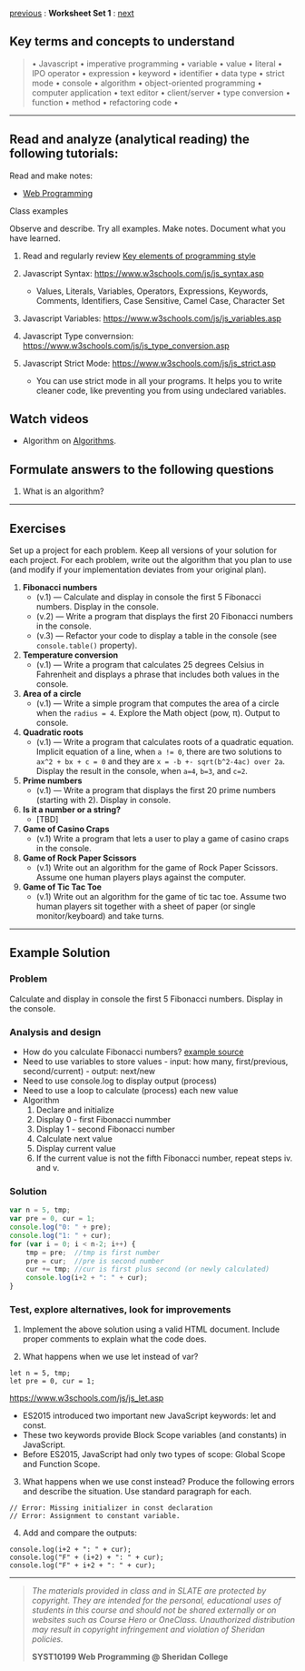 [previous]() : **Worksheet Set 1** : [next](set02.md)


## Key terms and concepts to understand
> &bull; Javascript  &bull; imperative programming  &bull; variable  &bull; value  &bull; literal  &bull; IPO operator &bull; expression  &bull; keyword  &bull; identifier  &bull;  data type &bull; strict mode  &bull; console  &bull;  algorithm  &bull; object-oriented programming  &bull; computer application  &bull;  text editor  &bull; client/server  &bull;  type conversion  &bull; function &bull; method &bull; refactoring code &bull;
> 
---



## Read and analyze (analytical reading) the following tutorials:

Read and make notes:

- [Web Programming](https://ebajcar.github.io/web10199/material/material_programming.html)

Class examples


Observe and describe. Try all examples. Make notes. Document what you have learned.

1. Read and regularly review [Key elements of programming style](../noteworthy/key_elements_of_programming.md)

1. Javascript Syntax: https://www.w3schools.com/js/js_syntax.asp
    - Values, Literals, Variables, Operators, Expressions, Keywords, Comments, Identifiers, Case Sensitive, Camel Case, Character Set

2. Javascript Variables: https://www.w3schools.com/js/js_variables.asp

3. Javascript Type convernsion: https://www.w3schools.com/js/js_type_conversion.asp

4. Javascript Strict Mode: https://www.w3schools.com/js/js_strict.asp

    - You can use strict mode in all your programs. It helps you to write cleaner code, like preventing you from using undeclared variables.



## Watch videos

- Algorithm on [Algorithms](https://youtu.be/6hfOvs8pY1k). 



## Formulate answers to the following questions
1. What is an algorithm?


---


## Exercises
Set up a project for each problem. Keep all versions of your solution for each project.  For each problem, write out the
algorithm that you plan to use (and modify if your implementation deviates from your original
plan).


1. **Fibonacci numbers** 
	- (v.1) &mdash; Calculate and display in console the first 5 Fibonacci numbers. Display in the console.
	- (v.2) &mdash; Write a program that displays the first 20 Fibonacci numbers in the console.
	- (v.3) &mdash; Refactor your code to display a table in the console (see `console.table()` property).
2. **Temperature conversion** 
	- (v.1) &mdash; Write a program that calculates 25 degrees Celsius in Fahrenheit and displays a phrase that includes both values in the console.
3. **Area of a circle** 
	- (v.1) &mdash;  Write a simple program that computes the area of a circle when the `radius = 4`. Explore the Math object (pow, π). Output to console.
4. **Quadratic roots** 
	- (v.1) &mdash; Write a program that calculates roots of a quadratic equation. Implicit equation of a line, when `a != 0`, there are two solutions to `ax^2 + bx + c = 0` and they are `x = -b +- sqrt(b^2-4ac) over 2a`. Display the result in the console, when `a=4`, `b=3`, and `c=2`.
5. **Prime numbers** 
	- (v.1) &mdash; Write a program that displays the first 20 prime numbers (starting with 2). Display in console.
6. **Is it a number or a string?**
	- [TBD]
7. **Game of Casino Craps**
	- (v.1) Write a program that lets a user to play a game of casino craps in the console.
8. **Game of Rock Paper Scissors**
	- (v.1) Write out an algorithm for the game of Rock Paper Scissors.  Assume one human players plays against the computer.
9. **Game of Tic Tac Toe**
	- (v.1) Write out an algorithm for the game of tic tac toe.  Assume two human players sit together with a sheet of paper (or single monitor/keyboard) and take turns.

---

## Example Solution

### Problem
Calculate and display in console the first 5 Fibonacci numbers. Display in the console.

### Analysis and design
- How do you calculate Fibonacci numbers? [example source](https://en.wikipedia.org/wiki/Fibonacci_number)
- Need to use variables to store values - input: how many, first/previous, second/current) - output: next/new
- Need to use console.log to display output (process)
- Need to use a loop to calculate (process) each new value 
- Algorithm
	1. Declare and initialize
 	2. Display 0 - first Fibonacci nummber
 	3. Display 1 - second Fibonacci number
 	4. Calculate next value
 	5. Display current value
 	6. If the current value is not the fifth Fibonacci number, repeat steps iv. and v.

### Solution

```js
var n = 5, tmp;
var pre = 0, cur = 1;
console.log("0: " + pre);
console.log("1: " + cur);
for (var i = 0; i < n-2; i++) {
	tmp = pre;  //tmp is first number
	pre = cur;  //pre is second number
	cur += tmp; //cur is first plus second (or newly calculated)
	console.log(i+2 + ": " + cur);
}
```

### Test, explore alternatives, look for improvements
1. Implement the above solution using a valid HTML document. Include proper comments to explain what the code does.


2. What happens when we use let instead of var?
```
let n = 5, tmp;
let pre = 0, cur = 1;
```

https://www.w3schools.com/js/js_let.asp

- ES2015 introduced two important new JavaScript keywords: let and const.
- These two keywords provide Block Scope variables (and constants) in JavaScript.
- Before ES2015, JavaScript had only two types of scope: Global Scope and Function Scope.



3. What happens when we use const instead? Produce the following errors and describe the situation. Use standard paragraph for each.
```
// Error: Missing initializer in const declaration
// Error: Assignment to constant variable.
```

4. Add and compare the outputs:
```
console.log(i+2 + ": " + cur);
console.log("F" + (i+2) + ": " + cur);
console.log("F" + i+2 + ": " + cur);
```


    
---
> *The materials provided in class and in SLATE are protected by copyright. They are intended for the personal, educational uses of students in this course and should not be shared externally or on websites such as Course Hero or OneClass. Unauthorized distribution may result in copyright infringement and violation of Sheridan policies.*
> 
> **SYST10199 Web Programming @ Sheridan College**

